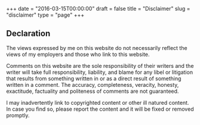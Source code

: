 +++
date = "2016-03-15T00:00:00"
draft = false
title = "Disclaimer"
slug = "disclaimer"
type = "page"
+++

## Declaration

The views expressed by me on this website do not necessarily reflect the views of my employers and those who link to this website.

Comments on this website are the sole responsibility of their writers and the writer will take full responsibility, liability, and blame for any libel or litigation that results from something written in or as a direct result of something written in a comment. The accuracy, completeness, veracity, honesty, exactitude, factuality and politeness of comments are not guaranteed.

I may inadvertently link to copyrighted content or other ill natured content. In case you find so, please report the content and it will be fixed or removed promptly.
